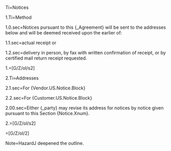 Ti=Notices

1.Ti=Method

1.0.sec=Notices pursuant to this {_Agreement} will be sent to the addresses below and will be deemed received upon the earlier of:

1.1.sec=actual receipt or

1.2.sec=delivery in person, by fax with written confirmation of receipt, or by certified mail return receipt requested.


1.=[G/Z/ol/s2]

2.Ti=Addresses

2.1.sec=For {Vendor.US.Notice.Block}

2.2.sec=For {Customer.US.Notice.Block}

2.00.sec=Either {_party} may revise its address for notices by notice given pursuant to this Section {Notice.Xnum}.

2.=[G/Z/ol/s2]

=[G/Z/ol/2]

Note=HazardJ deepened the outline.


